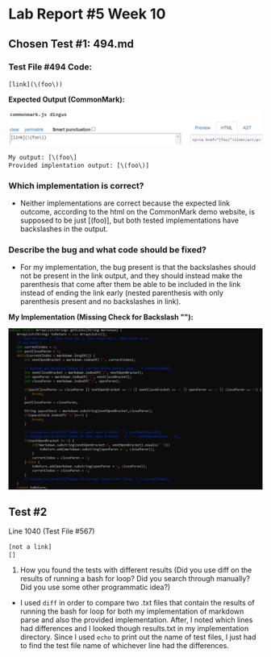 # Lab Report #5 Week 10

## Chosen Test #1: 494.md

### Test File #494 Code:
```
[link](\(foo\))
```

**Expected Output (CommonMark):**

![image](images/lab_10_test1_preview.png)

```
My output: [\(foo\]
Provided implentation output: [\(foo\)]
```

### Which implementation is correct?
* Neither implementations are correct because the expected link outcome, according to the html on the CommonMark demo website, is supposed to be just [(foo)], but both tested implementations have backslashes in the output.

### Describe the bug and what code should be fixed?
* For my implementation, the bug present is that the backslashes should not be present in the link output, and they should instead make the parenthesis that come after them be able to be included in the link instead of ending the link early (nested parenthesis with only parenthesis present and no backslashes in link).

**My Implementation (Missing Check for Backslash "\"):**

![image](images/lab_10_test1_bug_ss.png)

## Test #2

Line 1040 (Test File #567)
```
[not a link]
[]
```

1) How you found the tests with different results (Did you use diff on the results of running a bash for loop? Did you search through manually? Did you use some other programmatic idea?)

* I used `diff` in order to compare two .txt files that contain the results of running the bash for loop for both my implementation of markdown parse and also the provided implementation. After, I noted which lines had differences and I looked though results.txt in my implementation directory. Since I used `echo` to print out the name of test files, I just had to find the test file name of whichever line had the differences.
